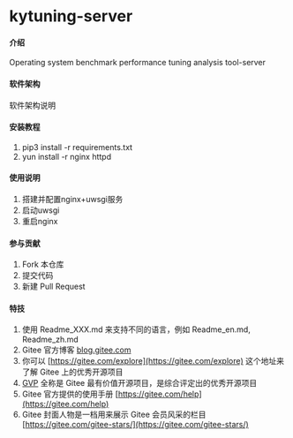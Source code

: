 # kytuning-server

#### 介绍
Operating system benchmark performance tuning analysis tool-server

#### 软件架构
软件架构说明


#### 安装教程

1.  pip3 install -r requirements.txt
2.  yun install -r nginx httpd

#### 使用说明

1.  搭建并配置nginx+uwsgi服务
2.  启动uwsgi
3.  重启nginx


#### 参与贡献

1.  Fork 本仓库
2.  提交代码
3.  新建 Pull Request


#### 特技

1.  使用 Readme\_XXX.md 来支持不同的语言，例如 Readme\_en.md, Readme\_zh.md
2.  Gitee 官方博客 [blog.gitee.com](https://blog.gitee.com)
3.  你可以 [https://gitee.com/explore](https://gitee.com/explore) 这个地址来了解 Gitee 上的优秀开源项目
4.  [GVP](https://gitee.com/gvp) 全称是 Gitee 最有价值开源项目，是综合评定出的优秀开源项目
5.  Gitee 官方提供的使用手册 [https://gitee.com/help](https://gitee.com/help)
6.  Gitee 封面人物是一档用来展示 Gitee 会员风采的栏目 [https://gitee.com/gitee-stars/](https://gitee.com/gitee-stars/)
